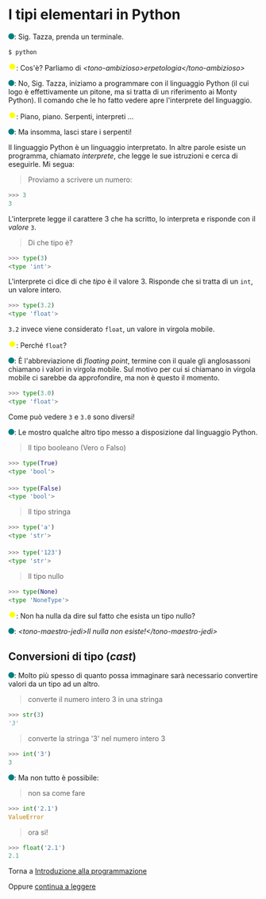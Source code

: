 # I tipi elementari in Python

![](../../images/people/tess.png): Sig. Tazza, prenda un terminale.

```
$ python
```

![](../../images/people/tazza.png): Cos'è? Parliamo di *&lt;tono-ambizioso&gt;erpetologia&lt;/tono-ambizioso&gt;*

![](../../images/people/tess.png): No, Sig. Tazza, iniziamo a programmare con il linguaggio Python
(il cui logo è effettivamente un pitone, ma si tratta di un riferimento ai Monty Python).
Il comando che le ho fatto vedere apre l'interprete del linguaggio.

![](../../images/people/tazza.png): Piano, piano. Serpenti, interpreti ...

![](../../images/people/tess.png): Ma insomma, lasci stare i serpenti!

Il linguaggio Python è un linguaggio interpretato. In altre parole esiste
un programma, chiamato *interprete*, che legge le sue istruzioni e cerca di
eseguirle. Mi segua:

>Proviamo a scrivere un numero:

```py
>>> 3
3
```

L'interprete legge il carattere 3 che ha scritto, lo interpreta e risponde
con il *valore* `3`.

> Di che tipo è?

```py
>>> type(3)
<type 'int'>
```

L'interprete ci dice di che *tipo* è il valore 3. Risponde che si tratta di un `int`,
un valore intero.

```py
>>> type(3.2)
<type 'float'>
```

`3.2` invece viene considerato `float`, un valore in virgola mobile.

![](../../images/people/tazza.png): Perché `float`?

![](../../images/people/tess.png): &Egrave; l'abbreviazione di *floating point*,
termine con il quale gli anglosassoni chiamano i valori in virgola mobile.
Sul motivo per cui si chiamano in virgola mobile ci sarebbe da approfondire,
ma non è questo il momento.

```py
>>> type(3.0)
<type 'float'>
```

Come può vedere `3` e `3.0` sono diversi!

![](../../images/people/tess.png): Le mostro qualche altro tipo messo a disposizione
dal linguaggio Python.

> Il tipo booleano (Vero o Falso)

```py
>>> type(True)
<type 'bool'>

>>> type(False)
<type 'bool'>
```

> Il tipo stringa

```py
>>> type('a')
<type 'str'>

>>> type('123')
<type 'str'>
```

> Il tipo nullo

```py
>>> type(None)
<type 'NoneType'>
```

![](../../images/people/tazza.png): Non ha nulla da dire sul fatto che esista
un tipo nullo?

![](../../images/people/tess.png): *&lt;tono-maestro-jedi&gt;Il nulla non esiste!&lt;/tono-maestro-jedi&gt;*

## Conversioni di tipo (*cast*)

![](../../images/people/tess.png): Molto più spesso di quanto possa immaginare
sarà necessario convertire valori da un tipo ad un altro.

> converte il numero intero 3 in una stringa

```py
>>> str(3)
'3'
```

> converte la stringa '3' nel numero intero 3

```py
>>> int('3')
3
```

![](../../images/people/tess.png): Ma non tutto è possibile:

> non sa come fare

```py
>>> int('2.1')
ValueError
```

> ora si!

```py
>>> float('2.1')
2.1
```

Torna a [Introduzione alla programmazione](../summary.md)

Oppure [continua a leggere](espressioni.mb)
